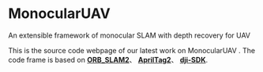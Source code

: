 # MonocularUAV
An extensible framework of monocular SLAM with depth recovery for UAV

This is the source code webpage of our latest work on MonocularUAV
. 
The code frame is based on [**ORB_SLAM2**](https://github.com/raulmur/ORB_SLAM2)、 
[**AprilTag2**](https://github.com/ManiiXu/Apriltags2_VO)、
[**dji-SDK**](https://github.com/dji-sdk/Onboard-SDK).


